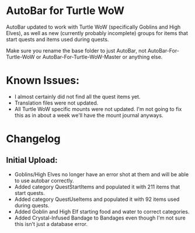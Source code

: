 # AutoBar for Turtle WoW
AutoBar updated to work with Turtle WoW (specifically Goblins and High Elves), as well as new (currently probably incomplete) groups for items that start quests and items used during quests.

Make sure you rename the base folder to just AutoBar, not AutoBar-For-Turtle-WoW or AutoBar-For-Turtle-WoW-Master or anything else.

# Known Issues:
- I almost certainly did not find all the quest items yet.
- Translation files were not updated.
- All Turtle WoW specific mounts were not updated.  I'm not going to fix this as in about a week we'll have the mount journal anyways.

# Changelog

## Initial Upload: 
- Goblins/High Elves no longer have an error shot at them and will be able to use autobar correctly. 
- Added category QuestStartItems and populated it with 211 items that start quests.  
- Added category QuestUseItems and populated it with 92 items used during quests.  
- Added Goblin and High Elf starting food and water to correct categories.  
- Added Crystal-Infused Bandage to Bandages even though I'm not sure this isn't just a database error.
